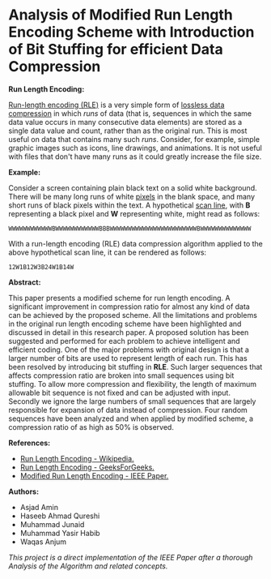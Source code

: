 # Analysis of Modified Run Length Encoding Scheme with Introduction of Bit Stuffing for efficient Data Compression

**Run Length Encoding:**

[Run-length encoding (RLE)](https://en.wikipedia.org/wiki/Run-length_encoding) is a very simple form of [lossless data compression](https://en.wikipedia.org/wiki/Lossless_compression) in which *runs* of data (that is, sequences in which the same data value occurs in many consecutive data elements) are stored as a single data value and count, rather than as the original run. This is most useful on data that contains many such *runs*. Consider, for example, simple graphic images such as icons, line drawings, and animations. It is not useful with files that don't have many runs as it could greatly increase the file size.

**Example:**

Consider a screen containing plain black text on a solid white background. There will be many long runs of white [pixels](https://en.wikipedia.org/wiki/Pixel) in the blank space, and many short runs of black pixels within the text. A hypothetical [scan line](https://en.wikipedia.org/wiki/Scan_line), with **B** representing a black pixel and **W** representing white, might read as follows:

```markup
WWWWWWWWWWWWBWWWWWWWWWWWWBBBWWWWWWWWWWWWWWWWWWWWWWWWBWWWWWWWWWWWWWW  
```

With a run-length encoding (RLE) data compression algorithm applied to the above hypothetical scan line, it can be rendered as follows:

```markup
12W1B12W3B24W1B14W 
```

**Abstract:**

This paper presents a modified scheme for run length encoding. A significant improvement in compression ratio for almost any kind of data can be achieved by the proposed  scheme. All the limitations and problems in the original run length encoding scheme have been highlighted and discussed in detail in this research paper. A proposed solution has been suggested and performed for each problem to achieve intelligent  and  efficient  coding. One of the  major  problems with original design is that a larger number of bits are used to represent length of each run. This has been resolved by introducing bit stuffing in **RLE**. Such larger sequences that affects compression ratio are broken into small sequences using bit stuffing. To allow more compression and flexibility, the length of maximum allowable bit sequence is not fixed and can be adjusted with input. Secondly we ignore the large numbers of small sequences that are largely responsible for expansion of data instead of compression. Four random sequences have been analyzed and when applied by modified scheme, a compression ratio of as high as 50% is observed. 

**References:**

  * [Run Length Encoding - Wikipedia.](http://en.wikipedia.org/wiki/Run-length_encoding)
  * [Run Length Encoding - GeeksForGeeks.](http://www.geeksforgeeks.org/run-length-encoding/)
  * [Modified Run Length Encoding - IEEE Paper.](http://ieeexplore.ieee.org/stamp/stamp.jsp?arnumber=6148417)

**Authors:**

  * Asjad Amin
  * Haseeb Ahmad Qureshi
  * Muhammad Junaid
  * Muhammad Yasir Habib
  * Waqas Anjum
  
*This project is a direct implementation of the IEEE Paper after a thorough Analysis of the Algorithm and related concepts.*
